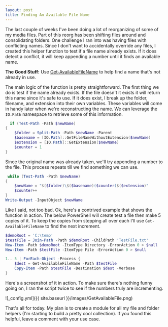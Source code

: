 ```yaml
---
layout: post
title: Finding An Available File Name
---
```


The last couple of weeks I've been doing a lot of reorganizing of some of my media files.
Part of this reorg has been shifting files around and consolidating folders.
One challenge I ran into was having files with conflicting names.
Since I don't want to accidentally override any files, I created this helper function to test if a file name already exists.
If it does detect a conflict, it will keep appending a number until it finds an available name.

**The Good Stuff:**
Use [Get-AvailableFileName](https://github.com/dchristian3188/Main/blob/master/Functions/Get-AvailableFileName.ps1) to help find a name that's not already in use.

<!-- more -->

The main logic of the function is pretty straightforward.
The first thing we do is test if the name already exists.
If the file doesn't it exists it will return this name since it's safe to use.
If it does exist, I break up the folder, filename, and extension into their own variables.
These variables will come in handy later when we're reconstructing the name.
We can leverage the ```IO.Path``` namespace to retrieve some of this information.

```powershell
  if (Test-Path -Path $newName)
{
    $folder = Split-Path -Path $newName -Parent
    $basename = [IO.Path]::GetFileNameWithoutExtension($newName)
    $extension = [IO.Path]::GetExtension($newName)
    $counter = 1
}
```

Since the original name was already taken, we'll try appending a number to the file.
This process repeats till we find something we can use.

```powershell
 while (Test-Path -Path $newName)
{
    $newName = "$($folder)\$($basename)($counter)$($extension)"
    $counter++
}
Write-Output -InputObject $newName
```

Like I said, not too bad.
Ok, here's a contrived example that shows the function in action.
The below PowerShell will create test a file then make 5 copies of it.
To keep the copies from stepping all over each I'll use ```Get-AvailableFileName``` to find the next increment.

```powershell
$demoRoot = 'C:\temp'
$testFile = Join-Path -Path $demoRoot -ChildPath 'TestFile.txt'
New-Item -Path $demoRoot -ItemType Directory -ErrorAction 0 > $null
New-Item -Path $testFile -ItemType File -ErrorAction 0 > $null

1.. 5 | ForEach-Object -Process {
    $dest = Get-AvailableFileName -Path $testFile
    Copy-Item -Path $testFile -Destination $dest -Verbose
}
```

Here's a screenshot of it in action.
To make sure there's nothing funny going on, I ran the script twice to see if the numbers truly are incrementing.

![_config.yml]({{ site.baseurl }}/images/GetAvailableFile.png)

That's all for today.
My plan is to create a module for all my file and folder helpers (I'm starting to build a pretty cool collection).
If you found this helpful, leave a comment with your use case.
